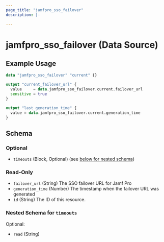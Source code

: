 ```yaml
---
page_title: "jamfpro_sso_failover"
description: |-
  
---
```


# jamfpro_sso_failover (Data Source)


## Example Usage
```terraform
data "jamfpro_sso_failover" "current" {}

output "current_failover_url" {
  value     = data.jamfpro_sso_failover.current.failover_url
  sensitive = true
}

output "last_generation_time" {
  value = data.jamfpro_sso_failover.current.generation_time
}
```

<!-- schema generated by tfplugindocs -->
## Schema

### Optional

- `timeouts` (Block, Optional) (see [below for nested schema](#nestedblock--timeouts))

### Read-Only

- `failover_url` (String) The SSO failover URL for Jamf Pro
- `generation_time` (Number) The timestamp when the failover URL was generated
- `id` (String) The ID of this resource.

<a id="nestedblock--timeouts"></a>
### Nested Schema for `timeouts`

Optional:

- `read` (String)